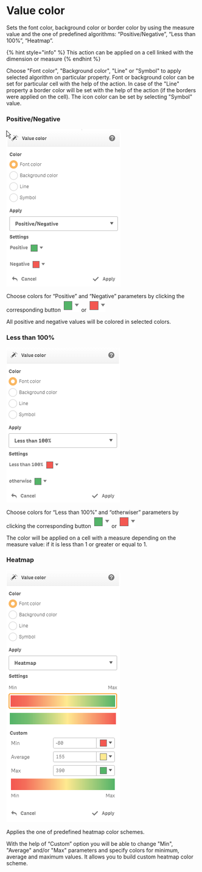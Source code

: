 # Value color

Sets the font color, background color or border color by using the measure value and the one of predefined algorithms: “Positive/Negative”, “Less than 100%”, “Heatmap”.

{% hint style="info" %}
This action can be applied on a cell linked with the dimension or measure
{% endhint %}

Choose "Font color", "Background color", "Line" or "Symbol" to apply selected algorithm on particular property. Font or background color can be set for particular cell with the help of the action.  In case of the "Line" property a border color will be set  with the help of the action \(if the borders were applied on the cell\). The icon color can be set by selecting "Symbol" value.

### 

### Positive/Negative

![](../.gitbook/assets/image%20%2827%29.png)

Choose colors for “Positive” and “Negative” parameters by clicking the corresponding button ![](../.gitbook/assets/image%20%2869%29.png) or  ![](../.gitbook/assets/image%20%2815%29.png)

All positive and negative values will be colored in selected colors.

### 
 

### **Less than 100%**

![](../.gitbook/assets/image%20%2899%29.png)

Choose colors for “Less than 100%” and “otherwiser” parameters by clicking the corresponding button ![](../.gitbook/assets/image%20%2869%29.png) or  ![](../.gitbook/assets/image%20%2815%29.png)

The color will be applied on a cell with a measure depending on the measure value: if it is less than 1 or greater or equal to 1.



### Heatmap

![](../.gitbook/assets/image%20%2879%29.png)

Applies the one of predefined heatmap color schemes.

With the help of “Custom” option you will be able to change "Min", "Average" and/or "Max" parameters and specify colors for minimum, average and maximum values. It allows you to build custom heatmap color scheme.

